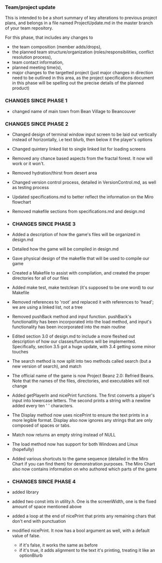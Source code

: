 ### Team/project update
This is intended to be a short summary of key alterations to previous project plans, and belongs in a file named ProjectUpdate.md in the master branch of your team repository.

For this phase, that includes any changes to
- the team composition (member adds/drops),
- the planned team structure/organization (roles/responsibilities, conflict resolution process),
- team contact information,
- planned meeting time(s),
- major changes to the targetted project (just major changes in direction need to be outlined in this area, as the project specifications document in this phase will be spelling out the precise details of the planned product)


### CHANGES SINCE PHASE 1

- changed name of main town from Bean Village to Beancouver

### CHANGES SINCE PHASE 2

- Changed design of terminal window input screen to be laid out vertically instead of horizontally, i.e text blurb, then below it the player's options
- Changed quintery linked list to single linked list for loading screens
- Removed any chance based aspects from the fractal forest. It now will work or it won't.
- Removed hydration/thirst from desert area

- Changed version control process, detailed in VersionControl.md, as well as testing process
- Updated specifications.md to better reflect the information on the Miro flowchart
- Removed makefile sections from specifications.md and design.md

- ### CHANGES SINCE PHASE 3

- Added a description of how the game's files will be organized in design.md
- Detailed how the game will be compiled in design.md
- Gave physical design of the makefile that will be used to compile our game
- Created a Makefile to assist with compilation, and created the proper directories for all of our files
- Added make test, make testclean (it's supposed to be one word) to our Makefile
- Removed references to 'root' and replaced it with references to 'head'; we are using a linked list, not a tree
- Removed pushBack method and input function. pushBack's functionatlity has been incorporated into the load method, and input's functionality has been incorporated into the main routine
- Edited section 3.0 of design.md to include a more fleshed out description of how our classes/functions will be implemented. Specifically, section 3.5 got a huge update, with 3.4 getting some minor touches
- The search method is now split into two methods called search (but a new version of search), and match
- The official name of the game is now Project Beanz 2.0: Refried Beans. Note that the names of the files, directories, and executables will not change
- Added getPlayerIn and nicePrint functions. The first converts a player's input into lowercase letters. The second prints a string with a newline added every ten ' ' characters.
- The Display method now uses nicePrint to ensure the text prints in a more legible format. Display also now ignores any strings that are only composed of spaces or tabs.
- Match now returns an empty string instead of NULL
- The load method now has support for both Windows and Linux (hopefully)
- Added various shortcuts to the game sequence (detailed in the Miro Chart if you can find them) for demonstration purposes. The Miro Chart also now contains information on who authored which parts of the game

- ### CHANGES SINCE PHASE 4

- added <iomanip> library
- added two const ints in utility.h. One is the screenWidth, one is the fixed amount of space mentioned above
- added a loop at the end of nicePrint that prints any remaining chars that don't end with punctuation
- modified nicePrint. It now has a bool argument as well, with a default value of false.
  - if it's false, it works the same as before
  - if it's true, it adds alignment to the text it's printing, treating it like an optionBlurb
